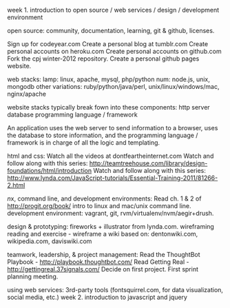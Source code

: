 week 1. introduction to open source / web services / design / development environment

open source: 
community, 
documentation, 
learning,
git & github, 
licenses.

Sign up for codeyear.com
Create a personal blog at tumblr.com
Create personal accounts on heroku.com
Create personal accounts on github.com
Fork the cpj winter-2012 repository.
Create a personal github pages website.

web stacks:
lamp: linux, apache, mysql, php/python
num: node.js, unix, mongodb
other variations: ruby/python/java/perl, unix/linux/windows/mac, nginx/apache

website stacks typically break fown into these components:
http server
database
programming language / framework

An application uses the web server to send information to a browser, uses the database to store information, and the programming language / framework is in charge of all the logic and templating.

html and css:
Watch all the videos at dontfeartheinternet.com
Watch and follow along with this series: http://teamtreehouse.com/library/design-foundations/html/introduction
Watch and follow along with this series:
http://www.lynda.com/JavaScript-tutorials/Essential-Training-2011/81266-2.html


*n*x, command line, and development environments:
Read ch. 1 & 2 of http://progit.org/book/
intro to linux and mac/unix command line.
development environment: vagrant, git, rvm/virtualenv/nvm/aegir+drush.

design & prototyping:
fireworks + illustrator from lynda.com.
wireframing reading and exercise - wireframe a wiki based on:
dentonwiki.com, wikipedia.com, daviswiki.com

teamwork, leadership, & project management:
Read the ThoughtBot Playbook - http://playbook.thoughtbot.com/
Read Getting Real - http://gettingreal.37signals.com/
Decide on first project.
First sprint planning meeting.

using web services:
3rd-party tools (fontsquirrel.com, for data visualization, social media, etc.)
week 2. introduction to javascript and jquery
